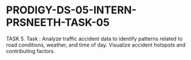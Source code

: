 # PRODIGY-DS-05-INTERN-PRSNEETH-TASK-05
TASK 5. Task : Analyze traffic accident data to identify patterns related to road conditions, weather, and time of day. Visualize accident hotspots and contributing factors.
